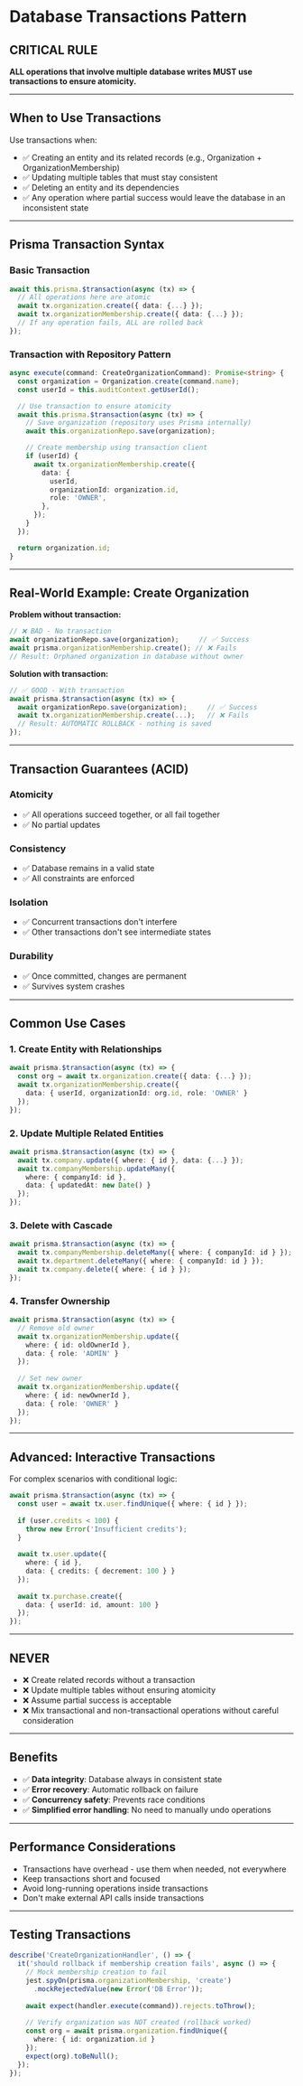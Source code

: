 # Database Transactions Pattern

## CRITICAL RULE

**ALL operations that involve multiple database writes MUST use transactions to ensure atomicity.**

---

## When to Use Transactions

Use transactions when:
- ✅ Creating an entity and its related records (e.g., Organization + OrganizationMembership)
- ✅ Updating multiple tables that must stay consistent
- ✅ Deleting an entity and its dependencies
- ✅ Any operation where partial success would leave the database in an inconsistent state

---

## Prisma Transaction Syntax

### Basic Transaction

```typescript
await this.prisma.$transaction(async (tx) => {
  // All operations here are atomic
  await tx.organization.create({ data: {...} });
  await tx.organizationMembership.create({ data: {...} });
  // If any operation fails, ALL are rolled back
});
```

### Transaction with Repository Pattern

```typescript
async execute(command: CreateOrganizationCommand): Promise<string> {
  const organization = Organization.create(command.name);
  const userId = this.auditContext.getUserId();

  // Use transaction to ensure atomicity
  await this.prisma.$transaction(async (tx) => {
    // Save organization (repository uses Prisma internally)
    await this.organizationRepo.save(organization);

    // Create membership using transaction client
    if (userId) {
      await tx.organizationMembership.create({
        data: {
          userId,
          organizationId: organization.id,
          role: 'OWNER',
        },
      });
    }
  });

  return organization.id;
}
```

---

## Real-World Example: Create Organization

**Problem without transaction:**
```typescript
// ❌ BAD - No transaction
await organizationRepo.save(organization);     // ✅ Success
await prisma.organizationMembership.create(); // ❌ Fails
// Result: Orphaned organization in database without owner
```

**Solution with transaction:**
```typescript
// ✅ GOOD - With transaction
await prisma.$transaction(async (tx) => {
  await organizationRepo.save(organization);     // ✅ Success
  await tx.organizationMembership.create(...);   // ❌ Fails
  // Result: AUTOMATIC ROLLBACK - nothing is saved
});
```

---

## Transaction Guarantees (ACID)

### Atomicity
- ✅ All operations succeed together, or all fail together
- ✅ No partial updates

### Consistency
- ✅ Database remains in a valid state
- ✅ All constraints are enforced

### Isolation
- ✅ Concurrent transactions don't interfere
- ✅ Other transactions don't see intermediate states

### Durability
- ✅ Once committed, changes are permanent
- ✅ Survives system crashes

---

## Common Use Cases

### 1. Create Entity with Relationships

```typescript
await prisma.$transaction(async (tx) => {
  const org = await tx.organization.create({ data: {...} });
  await tx.organizationMembership.create({
    data: { userId, organizationId: org.id, role: 'OWNER' }
  });
});
```

### 2. Update Multiple Related Entities

```typescript
await prisma.$transaction(async (tx) => {
  await tx.company.update({ where: { id }, data: {...} });
  await tx.companyMembership.updateMany({
    where: { companyId: id },
    data: { updatedAt: new Date() }
  });
});
```

### 3. Delete with Cascade

```typescript
await prisma.$transaction(async (tx) => {
  await tx.companyMembership.deleteMany({ where: { companyId: id } });
  await tx.department.deleteMany({ where: { companyId: id } });
  await tx.company.delete({ where: { id } });
});
```

### 4. Transfer Ownership

```typescript
await prisma.$transaction(async (tx) => {
  // Remove old owner
  await tx.organizationMembership.update({
    where: { id: oldOwnerId },
    data: { role: 'ADMIN' }
  });
  
  // Set new owner
  await tx.organizationMembership.update({
    where: { id: newOwnerId },
    data: { role: 'OWNER' }
  });
});
```

---

## Advanced: Interactive Transactions

For complex scenarios with conditional logic:

```typescript
await prisma.$transaction(async (tx) => {
  const user = await tx.user.findUnique({ where: { id } });
  
  if (user.credits < 100) {
    throw new Error('Insufficient credits');
  }
  
  await tx.user.update({
    where: { id },
    data: { credits: { decrement: 100 } }
  });
  
  await tx.purchase.create({
    data: { userId: id, amount: 100 }
  });
});
```

---

## NEVER

- ❌ Create related records without a transaction
- ❌ Update multiple tables without ensuring atomicity
- ❌ Assume partial success is acceptable
- ❌ Mix transactional and non-transactional operations without careful consideration

---

## Benefits

- ✅ **Data integrity**: Database always in consistent state
- ✅ **Error recovery**: Automatic rollback on failure
- ✅ **Concurrency safety**: Prevents race conditions
- ✅ **Simplified error handling**: No need to manually undo operations

---

## Performance Considerations

- Transactions have overhead - use them when needed, not everywhere
- Keep transactions short and focused
- Avoid long-running operations inside transactions
- Don't make external API calls inside transactions

---

## Testing Transactions

```typescript
describe('CreateOrganizationHandler', () => {
  it('should rollback if membership creation fails', async () => {
    // Mock membership creation to fail
    jest.spyOn(prisma.organizationMembership, 'create')
      .mockRejectedValue(new Error('DB Error'));
    
    await expect(handler.execute(command)).rejects.toThrow();
    
    // Verify organization was NOT created (rollback worked)
    const org = await prisma.organization.findUnique({ 
      where: { id: organization.id } 
    });
    expect(org).toBeNull();
  });
});
```
